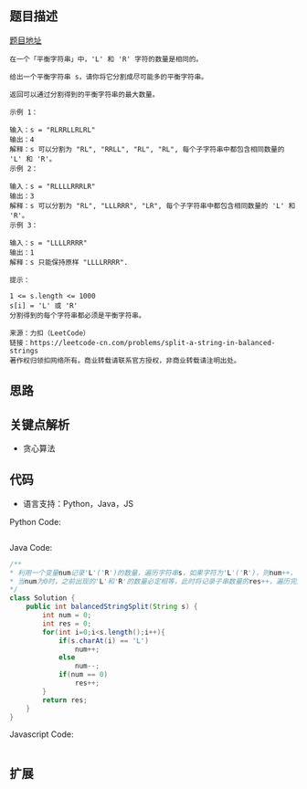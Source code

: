 ## 题目描述

[题目地址](https://leetcode-cn.com/problems/split-a-string-in-balanced-strings)

```
在一个「平衡字符串」中，'L' 和 'R' 字符的数量是相同的。

给出一个平衡字符串 s，请你将它分割成尽可能多的平衡字符串。

返回可以通过分割得到的平衡字符串的最大数量。

示例 1：

输入：s = "RLRRLLRLRL"
输出：4
解释：s 可以分割为 "RL", "RRLL", "RL", "RL", 每个子字符串中都包含相同数量的 'L' 和 'R'。
示例 2：

输入：s = "RLLLLRRRLR"
输出：3
解释：s 可以分割为 "RL", "LLLRRR", "LR", 每个子字符串中都包含相同数量的 'L' 和 'R'。
示例 3：

输入：s = "LLLLRRRR"
输出：1
解释：s 只能保持原样 "LLLLRRRR".

提示：

1 <= s.length <= 1000
s[i] = 'L' 或 'R'
分割得到的每个字符串都必须是平衡字符串。

来源：力扣（LeetCode）
链接：https://leetcode-cn.com/problems/split-a-string-in-balanced-strings
著作权归领扣网络所有。商业转载请联系官方授权，非商业转载请注明出处。
```

## 思路

## 关键点解析

- 贪心算法

## 代码

- 语言支持：Python，Java，JS

Python Code:

```python

```

Java Code:

```java
/**
* 利用一个变量num记录'L'('R')的数量，遍历字符串s，如果字符为'L'('R')，则num++，否则num--
* 当num为0时，之前出现的'L'和'R'的数量必定相等，此时将记录子串数量的res++，遍历完后返回res即可
*/
class Solution {
    public int balancedStringSplit(String s) {
        int num = 0;
        int res = 0;
        for(int i=0;i<s.length();i++){
            if(s.charAt(i) == 'L')
                num++;
            else
                num--;
            if(num == 0)
                res++;
        }
        return res;
    }
}
```

Javascript Code:

```js

```

## 扩展
